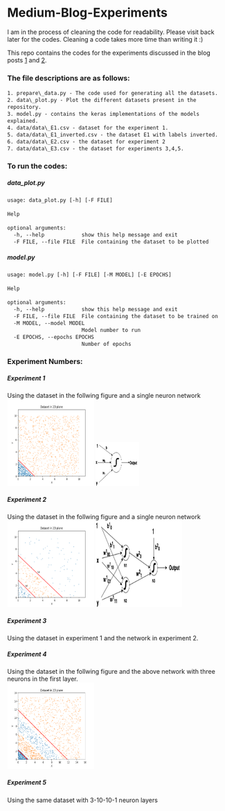 # Medium-Blog-Experiments

I am in the process of cleaning the code for readability. Please visit back later for the codes. Cleaning a code takes more time than writing it :)

This repo contains the codes for the experiments discussed in the blog posts [1](https://medium.com/@randomthingsinshort/neural-networks-explained-for-machine-learning-beginners-cff7e4c7fc5c) and [2](https://medium.com/@randomthingsinshort/neural-networks-explained-for-machine-learning-beginners-b2acc4d24a95). 

### The file descriptions are as follows: 
```
1. prepare\_data.py - The code used for generating all the datasets.
2. data\_plot.py - Plot the different datasets present in the repository. 
3. model.py - contains the keras implementations of the models explained. 
4. data/data\_E1.csv - dataset for the experiment 1.
5. data/data\_E1_inverted.csv - the dataset E1 with labels inverted.
6. data/data\_E2.csv - the dataset for experiment 2
7. data/data\_E3.csv - the dataset for experiments 3,4,5.
```

### To run the codes:

##### data_plot.py
```
usage: data_plot.py [-h] [-F FILE]

Help

optional arguments:
  -h, --help            show this help message and exit
  -F FILE, --file FILE  File containing the dataset to be plotted
```

##### model.py
```
usage: model.py [-h] [-F FILE] [-M MODEL] [-E EPOCHS]

Help

optional arguments:
  -h, --help            show this help message and exit
  -F FILE, --file FILE  File containing the dataset to be trained on
  -M MODEL, --model MODEL
                        Model number to run
  -E EPOCHS, --epochs EPOCHS
                        Number of epochs
```

### Experiment Numbers:
##### Experiment 1
Using the dataset in the follwing figure and a single neuron network 
<br>
<img src="./images/test1.png" alt="drawing" width="200" height='200'/>
<img src="./images/neuron.png" alt="drawing" width="100" height='100'/>

##### Experiment 2
Using the dataset in the follwing figure and a single neuron network 
<br>
<img src="./images/temp2.png" alt="drawing" width="200" height='200'/>
<img src="./images/znet.png" alt="drawing" width="200" height='200'/>

##### Experiment 3
Using the dataset in experiment 1 and the network in experiment 2. 

##### Experiment 4
Using the dataset in the follwing figure and the above network with three neurons in the first layer. 
<br>
<img src="./images/model3.png" alt="drawing" width="200" height='200'/>

##### Experiment 5
Using the same dataset with 3-10-10-1 neuron layers 